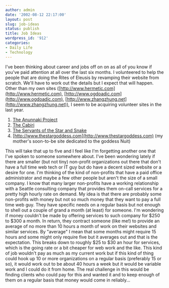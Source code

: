 ```yaml
---
author: admin
date: '2002-08-12 22:17:00'
layout: post
slug: job-ideas
status: publish
title: Job Ideas
wordpress_id: '912'
categories:
- Daily Life
- Technology
---
```


I've been thinking about career and jobs off on on as all of you know if
you've paid attention at all over the last six months. I volunteered to
help the people that are doing the Rites of Eleusis by revamping their
website from scratch. We'll have to work out the details but I expect
that will happen. Other than my own sites
([http://www.hermetic.com](http://www.hermetic.com),
[http://www.ogdoadic.com](http://www.ogdoadic.com),
[http://www.zhangzhung.net](http://www.zhangzhung.net)), I seem to be
acquiring volunteer sites in the last year.

1.  [The Anunnaki Project](http://www.anunnaki.org)
2.  [The Cabiri](http://www.cabiri.org)
3.  [The Servants of the Star and Snake](http://www.sotss.org)
4.  [http://www.thestargoddess.com](http://www.thestargoddess.com) (my
    mother's soon-to-be site dedicated to the goddess Nuit)

This will take that up to five and I feel like I'm forgetting another
one that I've spoken to someone somewhere about. I've been wondering
lately if there are smaller (but not tiny) non-profit organizations out
there that don't have a full time web tech or IT guy but do have a
decent sized website or a desire for one. I'm thinking of the kind of
non-profits that have a paid office administrator and maybe a few other
people but aren't the size of a small company. I know that many larger
non-profits have a working relationship with a Seattle consulting
company that provides them on-call services for a pretty high hourly
rate on demand. My idea is that there are probably some non-profits with
money but not so much money that they want to pay a full time web guy.
They have specific needs on a regular basis but not enough to shell out
a couple of grand a month (at least) for someone. I'm wondering if money
couldn't be made by offering services to such company for $250 to $300 a
month. In return, they contract someone (like me!) to provide an average
of no more than 10 hours a month of work on their websites and similar
services. By "average" I mean that some months might require 15 hours
and some might only require five but it averages out and that is the
expectation. This breaks down to roughly $25 to $30 an hour for
services, which is the going rate or a bit cheaper for web work and the
like. This kind of job wouldn't pay as much as my current work but if
this kind of thing could hook up 10 or more organizations on a regular
basis (preferably 15 or so), it would work out to be about 40 hours a
week but it would be variable work and I could do it from home. The real
challenge in this would be finding clients who could pay for this and
wanted it and to keep enough of them on a regular basis that money would
come in reliably...
